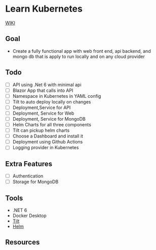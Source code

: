 # Learn Kubernetes

[WIKI](https://github.com/two4suited/Kubernetes-Learn/wiki)

## Goal

- Create a fully functional app with web front end, api backend, and mongo db that is apply to run locally and on any cloud provider

## Todo
- [ ] API using .Net 6 with minimal api
- [ ] Blazor App that calls into API
- [ ] Namespace in Kubernetes in YAML config
- [ ] Tilt to auto deploy locally on changes
- [ ] Deployment,Service for API
- [ ] Deployment, Service for Web
- [ ] Deployment, Service for MongoDB
- [ ] Helm Charts for all three components
- [ ] Tilt can pickup helm charts
- [ ] Choose a Dashboard and install it
- [ ] Deployment using Github Actions
- [ ] Logging provider in Kubernetes
## Extra Features
- [ ] Authentication
- [ ] Storage for MongoDB

## Tools

- .NET 6
- Docker Desktop
- [Tilt](https://tilt.dev)
- [Helm](https://helm.sh/)

## Resources

